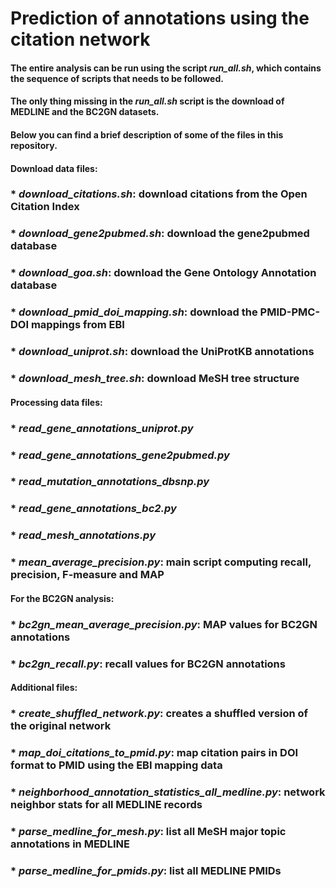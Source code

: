 # Prediction of annotations using the citation network

#### The entire analysis can be run using the script *run_all.sh*, which contains the sequence of scripts that needs to be followed.
#### The only thing missing in the *run_all.sh* script is the download of MEDLINE and the BC2GN datasets.

#### Below you can find a brief description of some of the files in this repository.

#### Download data files:

### * *download_citations.sh*: download citations from the Open Citation Index
### * *download_gene2pubmed.sh*: download the gene2pubmed database
### * *download_goa.sh*: download the Gene Ontology Annotation database
### * *download_pmid_doi_mapping.sh*: download the PMID-PMC-DOI mappings from EBI
### * *download_uniprot.sh*: download the UniProtKB annotations
### * *download_mesh_tree.sh*: download MeSH tree structure

#### Processing data files:

### * *read_gene_annotations_uniprot.py*
### * *read_gene_annotations_gene2pubmed.py*
### * *read_mutation_annotations_dbsnp.py*
### * *read_gene_annotations_bc2.py*
### * *read_mesh_annotations.py*

### * *mean_average_precision.py*: main script computing recall, precision, F-measure and MAP

#### For the BC2GN analysis:

### * *bc2gn_mean_average_precision.py*: MAP values for BC2GN annotations
### * *bc2gn_recall.py*: recall values for BC2GN annotations

#### Additional files:

### * *create_shuffled_network.py*: creates a shuffled version of the original network
### * *map_doi_citations_to_pmid.py*: map citation pairs in DOI format to PMID using the EBI mapping data
### * *neighborhood_annotation_statistics_all_medline.py*: network neighbor stats for all MEDLINE records
### * *parse_medline_for_mesh.py*: list all MeSH major topic annotations in MEDLINE
### * *parse_medline_for_pmids.py*: list all MEDLINE PMIDs
